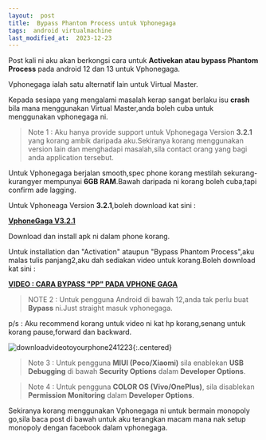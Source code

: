 ```yaml
---
layout:  post
title:  Bypass Phantom Process untuk Vphonegaga
tags:  android virtualmachine
last_modified_at:  2023-12-23
---
```

Post kali ni aku akan berkongsi cara untuk **Activekan atau bypass Phantom Process** pada android 12 dan 13 untuk Vphonegaga.

Vphonegaga ialah satu alternatif lain untuk Virtual Master.

Kepada sesiapa yang mengalami masalah kerap sangat berlaku isu **crash** bila mana menggunakan Virtual Master,anda boleh cuba untuk menggunakan vphonegaga ni.

> Note 1 : Aku hanya provide support untuk Vphonegaga Version **3.2.1** yang korang ambik daripada aku.Sekiranya korang menggunakan version lain dan menghadapi masalah,sila contact orang yang bagi anda application tersebut.

Untuk Vphonegaga berjalan smooth,spec phone korang mestilah sekurang-kurangyer mempunyai **6GB RAM**.Bawah daripada ni korang boleh cuba,tapi confirm ade lagging.

Untuk Vphoneaga Version **3.2.1**,boleh download kat sini :

**[VphoneGaga V3.2.1](bit.ly/3NE8lrW)**

Download dan install apk ni dalam phone korang.

Untuk installation dan "Activation" ataupun "Bypass Phantom Process",aku malas tulis panjang2,aku dah sediakan video untuk korang.Boleh download kat sini :

**[VIDEO : CARA BYPASS "PP" PADA VPHONE GAGA](https://drive.google.com/file/d/1-nYX9qmFfBxKOyEuoG4sNlxKNXQpj4aZ/view)**

> NOTE 2 : Untuk pengguna Android di bawah 12,anda tak perlu buat **Bypass** ni.Just straight masuk vphonegaga.

p/s : Aku recommend korang untuk video ni kat hp korang,senang untuk korang pause,forward dan backward.

![downloadvideotoyourphone241223](https://lh3.googleusercontent.com/drive-viewer/AEYmBYQgjKQ5PirDP3KaJbK12ZZeF3ihfXYOxP8VZGfRbPc6bsjst9DgCQF-YbL8sd9FrCoCIsdepoOR68MP_l2RJUpFYa9LVg=s2560){:.centered}

> Note 3 : Untuk pengguna **MIUI (Poco/Xiaomi)** sila enablekan **USB Debugging** di bawah **Security Options** dalam **Developer Options**.

> Note 4 : Untuk pengguna **COLOR OS (Vivo/OnePlus)**, sila disablekan **Permission Monitoring** dalam **Developer Options**.

Sekiranya korang menggunakan Vphonegaga ni untuk bermain monopoly go,sila baca post di bawah untuk aku terangkan macam mana nak setup monopoly dengan facebook dalam vphonegaga.

